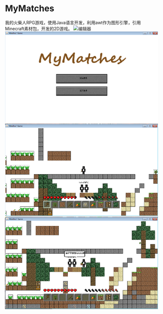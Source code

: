 # MyMatches
我的火柴人RPG游戏，使用Java语言开发，利用awt作为图形引擎，引用Minecraft素材包，开发的2D游戏。
![编辑器](编辑器.PNG)
![游戏图片](游戏图片1.PNG)
![游戏图片](游戏图片2.PNG)
![游戏图片](游戏图片3.PNG)
